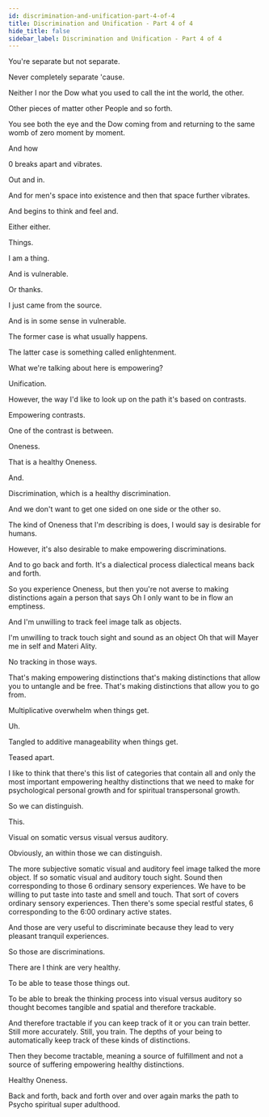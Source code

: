 ```yaml
---
id: discrimination-and-unification-part-4-of-4
title: Discrimination and Unification - Part 4 of 4
hide_title: false
sidebar_label: Discrimination and Unification - Part 4 of 4
---
```

You're separate but not separate.

Never completely separate 'cause.

Neither I nor the Dow what you used to call the int the world, the other.

Other pieces of matter other People and so forth.

You see both the eye and the Dow coming from and returning to the same womb of zero moment by moment.

And how

0 breaks apart and vibrates.

Out and in.

And for men's space into existence and then that space further vibrates.

And begins to think and feel and.

Either either.

Things.

I am a thing.

And is vulnerable.

Or thanks.

I just came from the source.

And is in some sense in vulnerable.

The former case is what usually happens.

The latter case is something called enlightenment.

What we're talking about here is empowering?

Unification.

However, the way I'd like to look up on the path it's based on contrasts.

Empowering contrasts.

One of the contrast is between.

Oneness.

That is a healthy Oneness.

And.

Discrimination, which is a healthy discrimination.

And we don't want to get one sided on one side or the other so.

The kind of Oneness that I'm describing is does, I would say is desirable for humans.

However, it's also desirable to make empowering discriminations.

And to go back and forth. It's a dialectical process dialectical means back and forth.

So you experience Oneness, but then you're not averse to making distinctions again a person that says Oh I only want to be in flow an emptiness.

And I'm unwilling to track feel image talk as objects.

I'm unwilling to track touch sight and sound as an object Oh that will Mayer me in self and Materi Ality.

No tracking in those ways.

That's making empowering distinctions that's making distinctions that allow you to untangle and be free. That's making distinctions that allow you to go from.

Multiplicative overwhelm when things get.

Uh.

Tangled to additive manageability when things get.

Teased apart.

I like to think that there's this list of categories that contain all and only the most important empowering healthy distinctions that we need to make for psychological personal growth and for spiritual transpersonal growth.

So we can distinguish.

This.

Visual on somatic versus visual versus auditory.

Obviously, an within those we can distinguish.

The more subjective somatic visual and auditory feel image talked the more object. If so somatic visual and auditory touch sight. Sound then corresponding to those 6 ordinary sensory experiences. We have to be willing to put taste into taste and smell and touch. That sort of covers ordinary sensory experiences. Then there's some special restful states, 6 corresponding to the 6:00 ordinary active states.

And those are very useful to discriminate because they lead to very pleasant tranquil experiences.

So those are discriminations.

There are I think are very healthy.

To be able to tease those things out.

To be able to break the thinking process into visual versus auditory so thought becomes tangible and spatial and therefore trackable.

And therefore tractable if you can keep track of it or you can train better. Still more accurately. Still, you train. The depths of your being to automatically keep track of these kinds of distinctions.

Then they become tractable, meaning a source of fulfillment and not a source of suffering empowering healthy distinctions.

Healthy Oneness.

Back and forth, back and forth over and over again marks the path to Psycho spiritual super adulthood.





